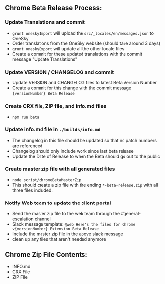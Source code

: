 ## Chrome Beta Release Process:

###  Update Translations and commit
- `grunt oneskyImport` will upload the `src/_locales/en/messages.json` to OneSky
- Order translations from the OneSky website (should take around 3 days)
- `grunt oneskyExport` will update all the other locale files
- Create a commit for these updated translations with the commit message "Update Translations"

###  Update VERSION / CHANGELOG and commit
- Update VERSION and CHANGELOG files to latest Beta Version Number
- Create a commit for this change with the commit message `{versionNumber} Beta Release`

###  Create CRX file, ZIP file, and info.md files
- `npm run beta`

###  Update info.md file in `./builds/info.md`
- The changelog in this file should be updated so that no patch numbers are referenced
- Changelog should only include work since last beta release
- Update the Date of Release to when the Beta should go out to the public

### Create master zip file with all generated files
- `node script/chromeBetaMasterZip`
- This should create a zip file with the ending `*-beta-release.zip` with all three files included.

### Notify Web team to update the client portal
- Send the master zip file to the web team through the #general-escalation channel
- Slack message template: `@web Here's the files for Chrome v{versionNumber} Extension Beta Release`
- Include the master zip file in the above slack message
- clean up any files that aren't needed anymore


## Chrome Zip File Contents:
- INFO.md
- CRX File
- ZIP File

